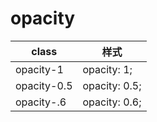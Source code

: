 # opacity
|class			|样式										|
|--					|--											|
|opacity-1	| opacity: 1;						|
|opacity-0.5| opacity: 0.5;					|
|opacity-.6	| opacity: 0.6;			|
